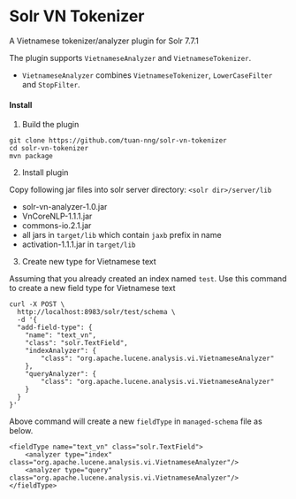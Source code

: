 # Solr VN Tokenizer

A Vietnamese tokenizer/analyzer plugin for Solr 7.7.1

The plugin supports `VietnameseAnalyzer` and `VietnameseTokenizer`.

* `VietnameseAnalyzer` combines `VietnameseTokenizer`, `LowerCaseFilter` and `StopFilter`.

#### Install

1. Build the plugin
```text
git clone https://github.com/tuan-nng/solr-vn-tokenizer
cd solr-vn-tokenizer
mvn package
```

2. Install plugin
 
Copy following jar files into solr server directory: `<solr dir>/server/lib`
 * solr-vn-analyzer-1.0.jar
 * VnCoreNLP-1.1.1.jar
 * commons-io.2.1.jar
 * all jars in `target/lib` which contain `jaxb` prefix in name
 * activation-1.1.1.jar in `target/lib`  
 
3. Create new type for Vietnamese text

Assuming that you already created an index named `test`. Use this command to create a new field type for Vietnamese text

```text
curl -X POST \
  http://localhost:8983/solr/test/schema \
  -d '{
  "add-field-type": {
    "name": "text_vn",
    "class": "solr.TextField",
    "indexAnalyzer": {
        "class": "org.apache.lucene.analysis.vi.VietnameseAnalyzer"
    },
    "queryAnalyzer": {
        "class": "org.apache.lucene.analysis.vi.VietnameseAnalyzer"
    }
  }
}'
```

Above command will create a new `fieldType` in `managed-schema` file as below.
```text
<fieldType name="text_vn" class="solr.TextField">
    <analyzer type="index" class="org.apache.lucene.analysis.vi.VietnameseAnalyzer"/>
    <analyzer type="query" class="org.apache.lucene.analysis.vi.VietnameseAnalyzer"/>
</fieldType>
```
